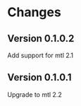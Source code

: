 Changes
=======

Version 0.1.0.2
---------------

Add support for mtl 2.1

Version 0.1.0.1
---------------

Upgrade to mtl 2.2
